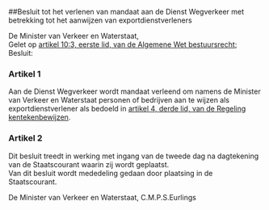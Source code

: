 <meta http-equiv='Content-Type' content='text/html; charset=utf-8' />

##Besluit tot het verlenen van mandaat aan de Dienst Wegverkeer met betrekking tot het aanwijzen van exportdienstverleners

De Minister van Verkeer en Waterstaat,  
Gelet op [artikel 10:3, eerste lid, van de Algemene Wet bestuursrecht](../../../../../../../../../../../wet/algemene/wet/bestuursrecht/BWBR0005537/README.md);
Besluit:    

### Artikel  1  

Aan de Dienst Wegverkeer wordt mandaat verleend om namens de Minister van Verkeer en Waterstaat personen of bedrijven aan te wijzen als exportdienstverlener als bedoeld in [artikel 4, derde lid, van de Regeling kentekenbewijzen](../../../../../../../../../../../ministeriele-regeling/regeling/kentekenbewijzen/BWBR0007090/README.md).  

### Artikel  2  

Dit besluit treedt in werking met ingang van de tweede dag na dagtekening van de Staatscourant waarin zij wordt geplaatst.  
Van dit besluit wordt mededeling gedaan door plaatsing in de Staatscourant.  

De 
Minister van Verkeer en Waterstaat, 
C.M.P.S.Eurlings   

